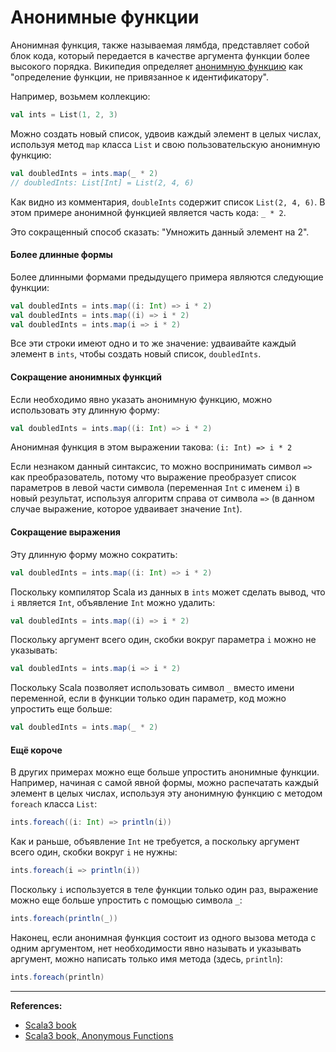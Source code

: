 # Анонимные функции

Анонимная функция, также называемая лямбда, представляет собой блок кода, 
который передается в качестве аргумента функции более высокого порядка. 
Википедия определяет [анонимную функцию](https://en.wikipedia.org/wiki/Anonymous_function) 
как "определение функции, не привязанное к идентификатору".

Например, возьмем коллекцию:

```scala
val ints = List(1, 2, 3)
```

Можно создать новый список, удвоив каждый элемент в целых числах, 
используя метод `map` класса `List` и свою пользовательскую анонимную функцию:

```scala
val doubledInts = ints.map(_ * 2)
// doubledInts: List[Int] = List(2, 4, 6)
```

Как видно из комментария, `doubleInts` содержит список `List(2, 4, 6)`. 
В этом примере анонимной функцией является часть кода: `_ * 2`.

Это сокращенный способ сказать: "Умножить данный элемент на 2".


#### Более длинные формы

Более длинными формами предыдущего примера являются следующие функции:

```scala
val doubledInts = ints.map((i: Int) => i * 2)
val doubledInts = ints.map((i) => i * 2)
val doubledInts = ints.map(i => i * 2)
```

Все эти строки имеют одно и то же значение: 
удваивайте каждый элемент в `ints`, чтобы создать новый список, `doubledInts`.

#### Сокращение анонимных функций

Если необходимо явно указать анонимную функцию, можно использовать эту длинную форму:

```scala
val doubledInts = ints.map((i: Int) => i * 2)
```

Анонимная функция в этом выражении такова: `(i: Int) => i * 2`

Если незнаком данный синтаксис, то можно воспринимать символ `=>` как преобразователь, 
потому что выражение преобразует список параметров в левой части символа (переменная `Int` с именем `i`) в новый результат, 
используя алгоритм справа от символа `=>` (в данном случае выражение, которое удваивает значение `Int`).

#### Сокращение выражения

Эту длинную форму можно сократить:

```scala
val doubledInts = ints.map((i: Int) => i * 2)
```

Поскольку компилятор Scala из данных в `ints` может сделать вывод, что `i` является `Int`, объявление `Int` можно удалить:

```scala
val doubledInts = ints.map((i) => i * 2)
```

Поскольку аргумент всего один, скобки вокруг параметра `i` можно не указывать:

```scala
val doubledInts = ints.map(i => i * 2)
```

Поскольку Scala позволяет использовать символ `_` вместо имени переменной, 
если в функции только один параметр, код можно упростить еще больше:

```scala
val doubledInts = ints.map(_ * 2)
```

#### Ещё короче

В других примерах можно еще больше упростить анонимные функции. 
Например, начиная с самой явной формы, можно распечатать каждый элемент в целых числах, 
используя эту анонимную функцию с методом `foreach` класса `List`:

```scala
ints.foreach((i: Int) => println(i))
```

Как и раньше, объявление `Int` не требуется, а поскольку аргумент всего один, скобки вокруг `i` не нужны:

```scala
ints.foreach(i => println(i))
```

Поскольку `i` используется в теле функции только один раз, выражение можно еще больше упростить с помощью символа `_`:

```scala
ints.foreach(println(_))
```

Наконец, если анонимная функция состоит из одного вызова метода с одним аргументом, 
нет необходимости явно называть и указывать аргумент, можно написать только имя метода (здесь, `println`):

```scala
ints.foreach(println)
```


---

**References:**
- [Scala3 book](https://docs.scala-lang.org/scala3/book/taste-functions.html)
- [Scala3 book, Anonymous Functions](https://docs.scala-lang.org/scala3/book/fun-anonymous-functions.html)
